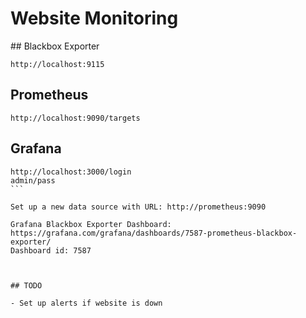 # Website Monitoring

## Blackbox Exporter

```
http://localhost:9115
```

## Prometheus

```
http://localhost:9090/targets
```


## Grafana

````
http://localhost:3000/login
admin/pass
```

Set up a new data source with URL: http://prometheus:9090

Grafana Blackbox Exporter Dashboard: https://grafana.com/grafana/dashboards/7587-prometheus-blackbox-exporter/
Dashboard id: 7587



## TODO

- Set up alerts if website is down
